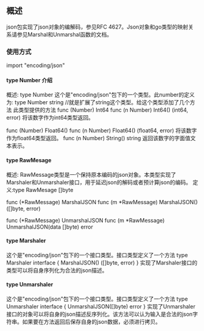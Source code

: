 ## 概述
json包实现了json对象的编解码，参见RFC 4627。Json对象和go类型的映射关系请参见Marshal和Unmarshal函数的文档。

### 使用方式
import "encoding/json"

#### type Number 介绍
概述:
type Number 这个是"encoding/json"包下的一个类型。此number的定义为:
type Number string //就是扩展了string这个类型。给这个类型添加了几个方法
此类型提供的方法
func (Number) Int64
func (n Number) Int64() (int64, error)
将该数字作为int64类型返回。

func (Number) Float64()
func (n Number) Float64() (float64, error)
将该数字作为float64类型返回。
func (n Number) String() string
返回该数字的字面值文本表示。

#### type RawMesage
概述:
RawMessage类型是一个保持原本编码的json对象。本类型实现了Marshaler和Unmarshaler接口，用于延迟json的解码或者预计算json的编码。
定义:type RawMesage []byte

func (*RawMessage) MarshalJSON
func (m *RawMessage) MarshalJSON() ([]byte, error)

func (*RawMessage) UnmarshalJSON
func (m *RawMessage) UnmarshalJSON(data []byte) error

#### type Marshaler
这个是"encoding/json"包下的一个接口类型。接口类型定义了一个方法
type Marshaler interface {
    MarshalJSON() ([]byte, error)
}
实现了Marshaler接口的类型可以将自身序列化为合法的json描述。


#### type Unmarshaler
这个是"encoding/json"包下的一个接口类型。接口类型定义了一个方法
type Unmarshaler interface {
    UnmarshalJSON([]byte) error
}
实现了Unmarshaler接口的对象可以将自身的json描述反序列化。该方法可以认为输入是合法的json字符串。如果要在方法返回后保存自身的json数据，必须进行拷贝。

